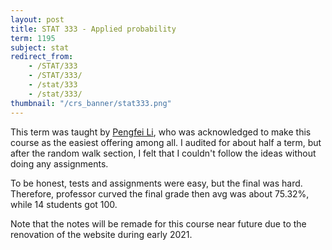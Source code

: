 ```yaml
---
layout: post
title: STAT 333 - Applied probability
term: 1195
subject: stat
redirect_from:
    - /STAT/333
    - /STAT/333/
    - /stat/333
    - /stat/333/
thumbnail: "/crs_banner/stat333.png"
---
```



This term was taught by [Pengfei Li](http://sas.uwaterloo.ca/~p4li/), who was acknowledged to make this course as the easiest offering among all. I audited for about half a term, but after the random walk section, I felt that I couldn't follow the ideas without doing any assignments.

To be honest, tests and assignments were easy, but the final was hard. Therefore, professor curved the final grade then avg was about 75.32%, while 14 students got 100.

Note that the notes will be remade for this course near future due to the renovation of the website during early 2021.
